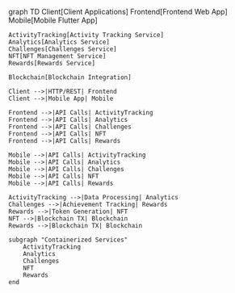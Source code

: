 graph TD
    Client[Client Applications]
    Frontend[Frontend Web App]
    Mobile[Mobile Flutter App]
    
    ActivityTracking[Activity Tracking Service]
    Analytics[Analytics Service]
    Challenges[Challenges Service]
    NFT[NFT Management Service]
    Rewards[Rewards Service]
    
    Blockchain[Blockchain Integration]
    
    Client -->|HTTP/REST| Frontend
    Client -->|Mobile App| Mobile
    
    Frontend -->|API Calls| ActivityTracking
    Frontend -->|API Calls| Analytics
    Frontend -->|API Calls| Challenges
    Frontend -->|API Calls| NFT
    Frontend -->|API Calls| Rewards
    
    Mobile -->|API Calls| ActivityTracking
    Mobile -->|API Calls| Analytics
    Mobile -->|API Calls| Challenges
    Mobile -->|API Calls| NFT
    Mobile -->|API Calls| Rewards
    
    ActivityTracking -->|Data Processing| Analytics
    Challenges -->|Achievement Tracking| Rewards
    Rewards -->|Token Generation| NFT
    NFT -->|Blockchain TX| Blockchain
    Rewards -->|Blockchain TX| Blockchain
    
    subgraph "Containerized Services"
        ActivityTracking
        Analytics
        Challenges
        NFT
        Rewards
    end